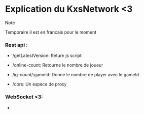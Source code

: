 # Explication du KxsNetwork <3 

> [!NOTE]
> Temporaire il est en francais pour le moment

### Rest api :
- /getLatestVersion: Return js script

- /online-count: Retourne le nombre de joueur

- /ig-count/:gameId: Donne le nombre de player avec le gameId

- /cors: Un espece de proxy 

### WebSocket <3:

- 